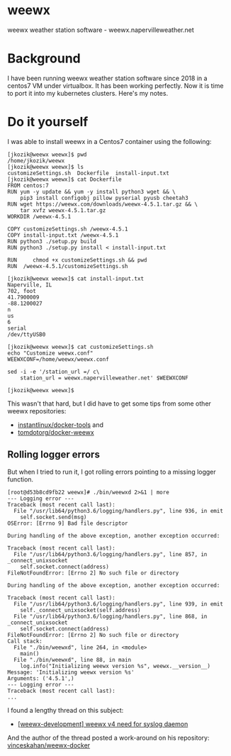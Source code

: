 # weewx
weewx weather station software - weewx.napervilleweather.net

# Background
I have been running weewx weather station software since 2018 in a centos7 VM under virtualbox.  It has been working perfectly.  Now it is time to port it into my kubernetes clusters.  Here's my notes.

# Do it yourself
I was able to install weewx in a Centos7 container using the following:
```
[jkozik@weewx weewx]$ pwd
/home/jkozik/weewx
[jkozik@weewx weewx]$ ls
customizeSettings.sh  Dockerfile  install-input.txt
[jkozik@weewx weewx]$ cat Dockerfile
FROM centos:7
RUN yum -y update && yum -y install python3 wget && \
    pip3 install configobj pillow pyserial pyusb cheetah3
RUN wget https://weewx.com/downloads/weewx-4.5.1.tar.gz && \
    tar xvfz weewx-4.5.1.tar.gz
WORKDIR /weewx-4.5.1

COPY customizeSettings.sh /weewx-4.5.1
COPY install-input.txt /weewx-4.5.1
RUN python3 ./setup.py build
RUN python3 ./setup.py install < install-input.txt

RUN     chmod +x customizeSettings.sh && pwd
RUN  /weewx-4.5.1/customizeSettings.sh

[jkozik@weewx weewx]$ cat install-input.txt
Naperville, IL
702, foot
41.7900009
-88.1200027
n
us
6
serial
/dev/ttyUSB0

[jkozik@weewx weewx]$ cat customizeSettings.sh
echo "Customize weewx.conf"
WEEWXCONF=/home/weewx/weewx.conf

sed -i -e '/station_url =/ c\
    station_url = weewx.napervilleweather.net' $WEEWXCONF

[jkozik@weewx weewx]$
```
This wasn't that hard, but I did have to get some tips from some other weewx repositories:
- [instantlinux/docker-tools](https://github.com/instantlinux/docker-tools) and 
- [tomdotorg/docker-weewx](https://github.com/tomdotorg/docker-weewx)

## Rolling logger errors
But when I tried to run it, I got rolling errors pointing to a missing logger function.
```
[root@d53b8cd9fb22 weewx]# ./bin/weewxd 2>&1 | more
--- Logging error ---
Traceback (most recent call last):
  File "/usr/lib64/python3.6/logging/handlers.py", line 936, in emit
    self.socket.send(msg)
OSError: [Errno 9] Bad file descriptor

During handling of the above exception, another exception occurred:

Traceback (most recent call last):
  File "/usr/lib64/python3.6/logging/handlers.py", line 857, in _connect_unixsocket
    self.socket.connect(address)
FileNotFoundError: [Errno 2] No such file or directory

During handling of the above exception, another exception occurred:

Traceback (most recent call last):
  File "/usr/lib64/python3.6/logging/handlers.py", line 939, in emit
    self._connect_unixsocket(self.address)
  File "/usr/lib64/python3.6/logging/handlers.py", line 868, in _connect_unixsocket
    self.socket.connect(address)
FileNotFoundError: [Errno 2] No such file or directory
Call stack:
  File "./bin/weewxd", line 264, in <module>
    main()
  File "./bin/weewxd", line 88, in main
    log.info("Initializing weewx version %s", weewx.__version__)
Message: 'Initializing weewx version %s'
Arguments: ('4.5.1',)
--- Logging error ---
Traceback (most recent call last):
...
```
I found a lengthy thread on this subject:
- [[weewx-development] weewx v4 need for syslog daemon](https://www.mail-archive.com/weewx-development@googlegroups.com/msg02573.html)

And the author of the thread posted a work-around on his repository: [vinceskahan/weewx-docker](https://github.com/vinceskahan/weewx-docker)


